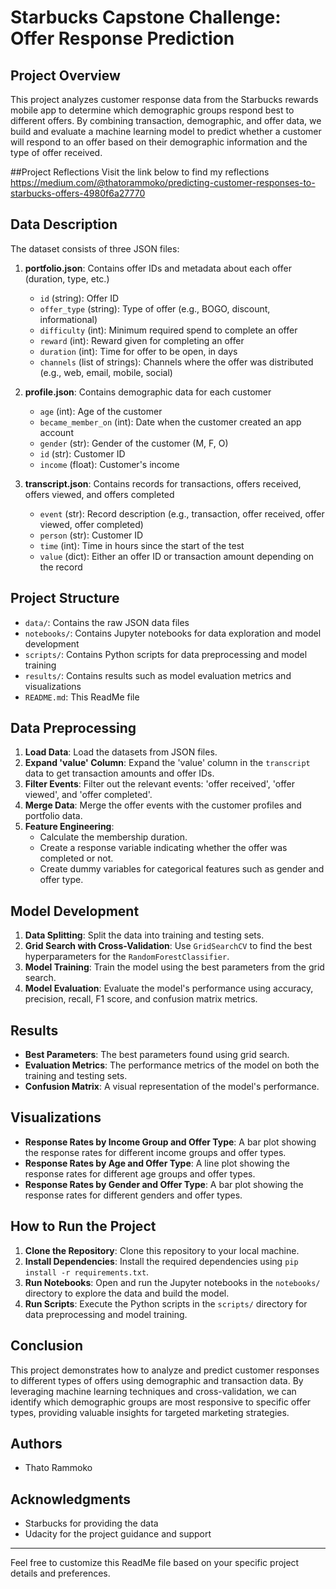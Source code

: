 # Starbucks Capstone Challenge: Offer Response Prediction

## Project Overview

This project analyzes customer response data from the Starbucks rewards mobile app to determine which demographic groups respond best to different offers. By combining transaction, demographic, and offer data, we build and evaluate a machine learning model to predict whether a customer will respond to an offer based on their demographic information and the type of offer received.

##Project Reflections
Visit the link below to find my reflections 
https://medium.com/@thatorammoko/predicting-customer-responses-to-starbucks-offers-4980f6a27770

## Data Description

The dataset consists of three JSON files:

1. **portfolio.json**: Contains offer IDs and metadata about each offer (duration, type, etc.)
   - `id` (string): Offer ID
   - `offer_type` (string): Type of offer (e.g., BOGO, discount, informational)
   - `difficulty` (int): Minimum required spend to complete an offer
   - `reward` (int): Reward given for completing an offer
   - `duration` (int): Time for offer to be open, in days
   - `channels` (list of strings): Channels where the offer was distributed (e.g., web, email, mobile, social)

2. **profile.json**: Contains demographic data for each customer
   - `age` (int): Age of the customer
   - `became_member_on` (int): Date when the customer created an app account
   - `gender` (str): Gender of the customer (M, F, O)
   - `id` (str): Customer ID
   - `income` (float): Customer's income

3. **transcript.json**: Contains records for transactions, offers received, offers viewed, and offers completed
   - `event` (str): Record description (e.g., transaction, offer received, offer viewed, offer completed)
   - `person` (str): Customer ID
   - `time` (int): Time in hours since the start of the test
   - `value` (dict): Either an offer ID or transaction amount depending on the record

## Project Structure

- `data/`: Contains the raw JSON data files
- `notebooks/`: Contains Jupyter notebooks for data exploration and model development
- `scripts/`: Contains Python scripts for data preprocessing and model training
- `results/`: Contains results such as model evaluation metrics and visualizations
- `README.md`: This ReadMe file

## Data Preprocessing

1. **Load Data**: Load the datasets from JSON files.
2. **Expand 'value' Column**: Expand the 'value' column in the `transcript` data to get transaction amounts and offer IDs.
3. **Filter Events**: Filter out the relevant events: 'offer received', 'offer viewed', and 'offer completed'.
4. **Merge Data**: Merge the offer events with the customer profiles and portfolio data.
5. **Feature Engineering**:
   - Calculate the membership duration.
   - Create a response variable indicating whether the offer was completed or not.
   - Create dummy variables for categorical features such as gender and offer type.

## Model Development

1. **Data Splitting**: Split the data into training and testing sets.
2. **Grid Search with Cross-Validation**: Use `GridSearchCV` to find the best hyperparameters for the `RandomForestClassifier`.
3. **Model Training**: Train the model using the best parameters from the grid search.
4. **Model Evaluation**: Evaluate the model's performance using accuracy, precision, recall, F1 score, and confusion matrix metrics.

## Results

- **Best Parameters**: The best parameters found using grid search.
- **Evaluation Metrics**: The performance metrics of the model on both the training and testing sets.
- **Confusion Matrix**: A visual representation of the model's performance.

## Visualizations

- **Response Rates by Income Group and Offer Type**: A bar plot showing the response rates for different income groups and offer types.
- **Response Rates by Age and Offer Type**: A line plot showing the response rates for different age groups and offer types.
- **Response Rates by Gender and Offer Type**: A bar plot showing the response rates for different genders and offer types.

## How to Run the Project

1. **Clone the Repository**: Clone this repository to your local machine.
2. **Install Dependencies**: Install the required dependencies using `pip install -r requirements.txt`.
3. **Run Notebooks**: Open and run the Jupyter notebooks in the `notebooks/` directory to explore the data and build the model.
4. **Run Scripts**: Execute the Python scripts in the `scripts/` directory for data preprocessing and model training.

## Conclusion

This project demonstrates how to analyze and predict customer responses to different types of offers using demographic and transaction data. By leveraging machine learning techniques and cross-validation, we can identify which demographic groups are most responsive to specific offer types, providing valuable insights for targeted marketing strategies.

## Authors

- Thato Rammoko

## Acknowledgments

- Starbucks for providing the data
- Udacity for the project guidance and support

---

Feel free to customize this ReadMe file based on your specific project details and preferences.
